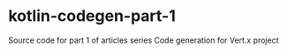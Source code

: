 # kotlin-codegen-part-1

Source code for part 1 of articles series Code generation for Vert.x project